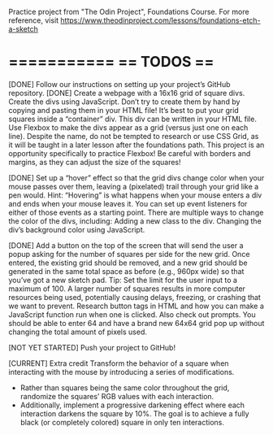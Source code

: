 Practice project from "The Odin Project", Foundations Course.
For more reference, visit https://www.theodinproject.com/lessons/foundations-etch-a-sketch


===========
== TODOS ==
===========

[DONE] Follow our instructions on setting up your project’s GitHub repository.
[DONE] Create a webpage with a 16x16 grid of square divs. 
    Create the divs using JavaScript. 
    Don’t try to create them by hand by copying and pasting them in your HTML file! 
    It’s best to put your grid squares inside a “container” div. 
    This div can be written in your HTML file.
    Use Flexbox to make the divs appear as a grid (versus just one on each line). Despite the name, do not be tempted to research or use CSS Grid, as it will be taught in a later lesson after the foundations path. This project is an opportunity specifically to practice Flexbox!
    Be careful with borders and margins, as they can adjust the size of the squares!

[DONE] Set up a “hover” effect so that the grid divs change color when your   mouse passes over them, leaving a (pixelated) trail through your grid like a pen would.
Hint: “Hovering” is what happens when your mouse enters a div and ends when your mouse leaves it. You can set up event listeners for either of those events as a starting point.
There are multiple ways to change the color of the divs, including:
Adding a new class to the div.
Changing the div’s background color using JavaScript.

[DONE]
Add a button on the top of the screen that will send the user a popup asking for the number of squares per side for the new grid. Once entered, the existing grid should be removed, and a new grid should be generated in the same total space as before (e.g., 960px wide) so that you’ve got a new sketch pad.
Tip: Set the limit for the user input to a maximum of 100. A larger number of squares results in more computer resources being used, potentially causing delays, freezing, or crashing that we want to prevent.
Research button tags in HTML and how you can make a JavaScript function run when one is clicked.
Also check out prompts.
You should be able to enter 64 and have a brand new 64x64 grid pop up without changing the total amount of pixels used.

[NOT YET STARTED]
Push your project to GitHub!

[CURRENT]
Extra credit
Transform the behavior of a square when interacting with the mouse by introducing a series of modifications.
- Rather than squares being the same color throughout the grid, randomize the squares’ RGB values with each interaction.
- Additionally, implement a progressive darkening effect where each interaction darkens the square by 10%. The goal is to achieve a fully black (or completely colored) square in only ten interactions.
